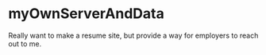 # myOwnServerAndData
Really want to make a resume site, but provide a way for employers to reach out to me. 
